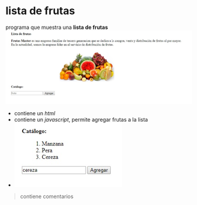 # lista de frutas
programa que muestra una __lista de frutas__
![Alt-Text](assets/fruta.jpg)
* contiene un _html_
* contiene un _javascript_, permite agregar frutas a la lista
* ![Alt-Text](assets/js.jpg)
> contiene comentarios
